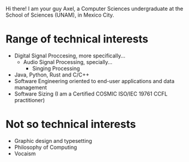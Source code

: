 Hi there! I am your guy Axel, a Computer Sciences undergraduate at the School of Sciences (UNAM), in Mexico City.

# Range of technical interests 
- Digital Signal Proccesing, more specifically...
  - Audio Signal Processing, specially...
    - Singing Processing
- Java, Python, Rust and C/C++
- Software Engineering oriented to end-user applications and data management
- Software Sizing (I am a Certified COSMIC ISO/IEC 19761 CCFL practitioner)

# Not so technical interests
- Graphic design and typesetting
- Philosophy of Computing
- Vocaism
